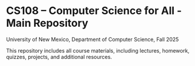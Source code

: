 # CS108 – Computer Science for All - Main Repository

University of New Mexico, Department of Computer Science, Fall 2025

This repository includes all course materials, including lectures, homework, quizzes, projects, and additional resources.
